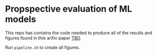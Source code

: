 # Propspective evaluation of ML models

This repo has contains the code needed to produce all of the results and figures found in thie arXiv paper [TBD](). 

Run `pipeline.sh` to create all figures.
